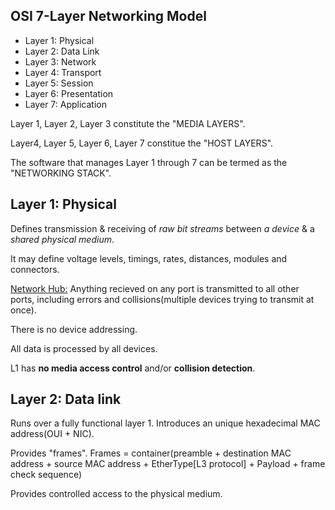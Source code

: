 
## OSI 7-Layer Networking Model
- Layer 1: Physical
- Layer 2: Data Link
- Layer 3: Network
- Layer 4: Transport
- Layer 5: Session
- Layer 6: Presentation
- Layer 7: Application

Layer 1, Layer 2, Layer 3 constitute the "MEDIA LAYERS".

Layer4, Layer 5, Layer 6, Layer 7 constitue the "HOST LAYERS".

The software that manages Layer 1 through 7 can be termed as the "NETWORKING STACK".

## Layer 1: Physical
Defines transmission & receiving of *raw bit streams* between *a device* & a *shared physical medium*.

It may define voltage levels, timings, rates, distances, modules and connectors.

<ins>Network Hub:</ins>
Anything recieved on any port is transmitted to all other ports, including errors and collisions(multiple devices trying to transmit at once).

There is no device addressing. 

All data is processed by all devices.

L1 has <b>no media access control</b> and/or <b>collision detection</b>.

## Layer 2: Data link

Runs over a fully functional layer 1.
Introduces an unique hexadecimal MAC address(OUI + NIC).

Provides "frames".
Frames = container(preamble + destination MAC address + source MAC address + EtherType[L3 protocol] + Payload + frame check sequence)

Provides controlled access to the physical medium.




